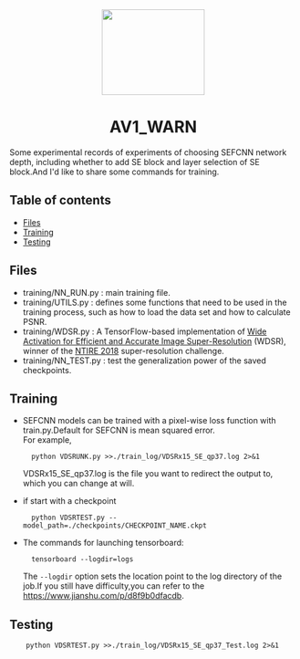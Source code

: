 <div align=center>
   <img width="180" height="150" src="images/logo.png"/>
   <h1>AV1_WARN</h1>
</div>
Some experimental records of experiments of choosing SEFCNN network depth, including whether to add SE block and layer selection of SE block.And I'd like to share some commands for training.

## Table of contents

- [Files](#Files)
- [Training](#Training)
- [Testing](#testing)

## Files
* training/NN_RUN.py : main training file.
* training/UTILS.py : defines some functions that need to be used in the training process, such as how to load the data set and how to calculate PSNR.
* training/WDSR.py : A TensorFlow-based implementation of [Wide Activation for Efficient and Accurate Image Super-Resolution](https://arxiv.org/abs/1808.08718) (WDSR), winner 
  of the [NTIRE 2018](http://www.vision.ee.ethz.ch/ntire18/) super-resolution challenge.
* training/NN_TEST.py : test the generalization power of the saved checkpoints.

## Training
* SEFCNN models can be trained with a pixel-wise loss function with train.py.Default for SEFCNN is mean squared error.<br>
For example,

        python VDSRUNK.py >>./train_log/VDSRx15_SE_qp37.log 2>&1

    VDSRx15_SE_qp37.log is the file you want to redirect the output to, which you can change at will.

* if start with a checkpoint

        python VDSRTEST.py --model_path=./checkpoints/CHECKPOINT_NAME.ckpt

* The commands for launching tensorboard:

        tensorboard --logdir=logs
        
    The `--logdir` option sets the location point to the log directory of the job.If you still have difficulty,you can refer to the <br>
    https://www.jianshu.com/p/d8f9b0dfacdb.

## Testing

        python VDSRTEST.py >>./train_log/VDSRx15_SE_qp37_Test.log 2>&1


